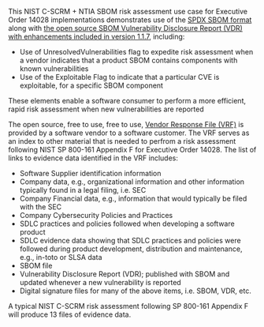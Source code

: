 This NIST C-SCRM + NTIA SBOM risk assessment use case for Executive Order 14028 implementations demonstrates use of the <a href="https://spdx.github.io/spdx-spec/">SPDX SBOM format</a> along with <a href="https://raw.githubusercontent.com/rjb4standards/REA-Products/master/SAGVulnDisclosure.xsd">the open source SBOM Vulnerability Disclosure Report (VDR) with enhancements included in version 1.1.7</a>, including:

- Use of UnresolvedVulnerabilities flag to expedite risk assessment when a vendor indicates that a product SBOM contains components with known vulnerabilities
- Use of the Exploitable Flag to indicate that a particular CVE is exploitable, for a specific SBOM component

These elements enable a software consumer to perform a more efficient, rapid risk assessment when new vulnerabilities are reported

The open source, free to use, free to use, <a href="https://raw.githubusercontent.com/rjb4standards/REA-Products/master/SAGVendorSchema.xsd">Vendor Response File (VRF)</a> is provided by a software vendor to a software customer. The VRF serves as an index to other material that is needed to perfrom a risk assessment following NIST SP 800-161 Appendix F for Executive Order 14028. The list of links to evidence data identified in the VRF includes:
<ul>
  <li> Software Supplier identification information </li>
  <li> Company data, e.g., organizational information and other information typically found in a legal filing, i.e. SEC </li>
  <li> Company Financial data, e.g., information that would typically be filed with the SEC </li>
  <li> Company Cybersecurity Policies and Practices </li>
  <li> SDLC practices and policies followed when developing a software product </li>
  <li> SDLC evidence data showing that SDLC practices and policies were followed during product development, distribution and maintenance, e.g., in-toto or SLSA data </li>
  <li> SBOM file </li>
  <li> Vulnerability Disclosure Report (VDR); published with SBOM and updated whenever a new vulnerability is reported</li>
  <li> Digital signature files for many of the above items, i.e. SBOM, VDR, etc. </li>
 </ul>
 
 A typical NIST C-SCRM risk assessment following SP 800-161 Appendix F will produce 13 files of evidence data.
